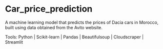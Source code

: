 # Car_price_prediction

A machine learning model that predicts the prices of Dacia cars in Morocco,
built using data obtained from the Avito website.

Tools: Python | Scikit-learn | Pandas |
Beautifulsoup | Cloudscraper | Streamlit
